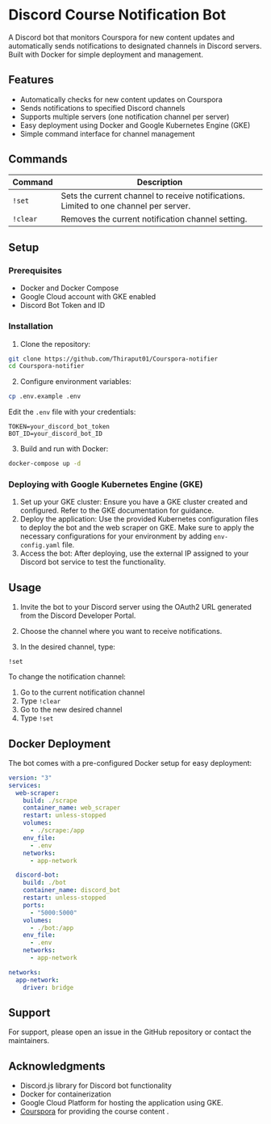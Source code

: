 # Discord Course Notification Bot

A Discord bot that monitors Courspora for new content updates and automatically sends notifications to designated channels in Discord servers. Built with Docker for simple deployment and management.

## Features

- Automatically checks for new content updates on Courspora
- Sends notifications to specified Discord channels
- Supports multiple servers (one notification channel per server)
- Easy deployment using Docker and Google Kubernetes Engine (GKE)
- Simple command interface for channel management

## Commands

| Command  | Description                                                                           |
| -------- | ------------------------------------------------------------------------------------- |
| `!set`   | Sets the current channel to receive notifications. Limited to one channel per server. |
| `!clear` | Removes the current notification channel setting.                                     |

## Setup

### Prerequisites

- Docker and Docker Compose
- Google Cloud account with GKE enabled
- Discord Bot Token and ID

### Installation

1. Clone the repository:

```bash
git clone https://github.com/Thiraput01/Courspora-notifier
cd Courspora-notifier
```

2. Configure environment variables:

```bash
cp .env.example .env
```

Edit the `.env` file with your credentials:

```
TOKEN=your_discord_bot_token
BOT_ID=your_discord_bot_ID
```

3. Build and run with Docker:

```bash
docker-compose up -d
```

### Deploying with Google Kubernetes Engine (GKE)

1. Set up your GKE cluster: Ensure you have a GKE cluster created and configured. Refer to the GKE documentation for guidance.
2. Deploy the application: Use the provided Kubernetes configuration files to deploy the bot and the web scraper on GKE. Make sure to apply the necessary configurations for your environment by adding `env-config.yaml` file.
3. Access the bot: After deploying, use the external IP assigned to your Discord bot service to test the functionality.

## Usage

1. Invite the bot to your Discord server using the OAuth2 URL generated from the Discord Developer Portal.

2. Choose the channel where you want to receive notifications.

3. In the desired channel, type:

```
!set
```

To change the notification channel:

1. Go to the current notification channel
2. Type `!clear`
3. Go to the new desired channel
4. Type `!set`

## Docker Deployment

The bot comes with a pre-configured Docker setup for easy deployment:

```yaml
version: "3"
services:
  web-scraper:
    build: ./scrape
    container_name: web_scraper
    restart: unless-stopped
    volumes:
      - ./scrape:/app
    env_file:
      - .env
    networks:
      - app-network

  discord-bot:
    build: ./bot
    container_name: discord_bot
    restart: unless-stopped
    ports:
      - "5000:5000"
    volumes:
      - ./bot:/app
    env_file:
      - .env
    networks:
      - app-network

networks:
  app-network:
    driver: bridge
```

## Support

For support, please open an issue in the GitHub repository or contact the maintainers.

## Acknowledgments

- Discord.js library for Discord bot functionality
- Docker for containerization
- Google Cloud Platform for hosting the application using GKE.
- [Courspora](https://www.courspora.my.id/) for providing the course content .
